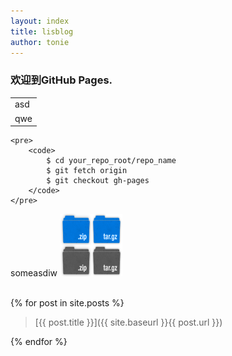 ```yaml
---
layout: index
title: lisblog
author: tonie
---
```

<h3>欢迎到GitHub Pages.</h3>

<table>
	<tr><td>asd</td></tr>
	<tr><td>qwe</td></tr>
</table>

	<pre>
		<code>
			$ cd your_repo_root/repo_name
			$ git fetch origin
			$ git checkout gh-pages
		</code>
	</pre>

someasdiw
<img src="images/sprite_download.png" style="height:100px;width:100px" />

</div>
<div class="main_content">
<br/>
{% for post in site.posts %}

> [{{ post.title }}]({{ site.baseurl }}{{ post.url }})


{% endfor %}

